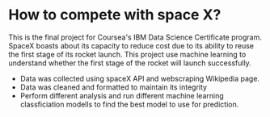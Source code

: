 # How to compete with space X? 

This is the final project for Coursea's IBM Data Science Certificate program. SpaceX boasts about its capacity to reduce cost due to its ability to reuse the first stage of its rocket launch.
This project use machine learning to understand whether the first stage of the rocket will launch successfully. 
- Data was collected using spaceX API and webscraping Wikipedia page.
- Data was cleaned and formatted to maintain its integrity
- Perform different analysis and run different machine learning classficiation modells to find the best model to use for prediction.


